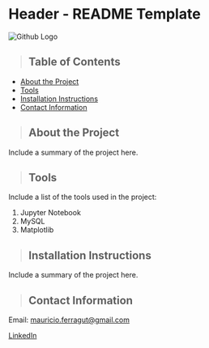 # Header - README Template

![Github Logo](https://github.githubassets.com/images/modules/logos_page/Octocat.png "Github logo - markdown")

>## Table of Contents
* [About the Project](#about_the_project)
* [Tools](#tools)
* [Installation Instructions](#install_instr)
* [Contact Information](#contact)
  
<a class="anchor" id="about the project"></a>
>## About the Project
Include a summary of the project here.

<a class="anchor" id="tools"></a>
>## Tools
Include a list of the tools used in the project:
1. Jupyter Notebook
2. MySQL
3. Matplotlib

<a class="anchor" id="install_instr"></a>
>## Installation Instructions
Include a summary of the project here.

<a class="anchor" id="contact"></a>
>## Contact Information
Email: mauricio.ferragut@gmail.com

[LinkedIn](https://www.linkedin.com/in/mauricio-ferragut-226b50232/)

